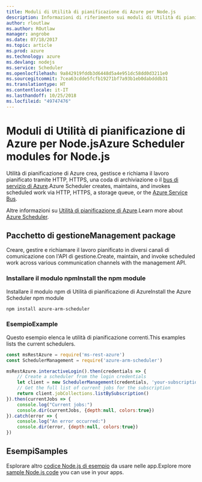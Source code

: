 ```yaml
---
title: Moduli di Utilità di pianificazione di Azure per Node.js
description: Informazioni di riferimento sui moduli di Utilità di pianificazione di Azure per Node.js
author: rloutlaw
ms.author: ROutlaw
manager: angrobe
ms.date: 07/18/2017
ms.topic: article
ms.prod: azure
ms.technology: azure
ms.devlang: nodejs
ms.service: Scheduler
ms.openlocfilehash: 9a842919fddb3d6448d5a4e951dc58dd0d3211e0
ms.sourcegitcommit: 7cea63cdde5fcfb19271bf7a93b1eb0dabdddb31
ms.translationtype: HT
ms.contentlocale: it-IT
ms.lasthandoff: 10/25/2018
ms.locfileid: "49747476"
---
```

# <a name="azure-scheduler-modules-for-nodejs"></a><span data-ttu-id="0b34b-103">Moduli di Utilità di pianificazione di Azure per Node.js</span><span class="sxs-lookup"><span data-stu-id="0b34b-103">Azure Scheduler modules for Node.js</span></span>

<span data-ttu-id="0b34b-104">Utilità di pianificazione di Azure crea, gestisce e richiama il lavoro pianificato tramite HTTP, HTTPS, una coda di archiviazione o il [bus di servizio di Azure](/azure/service-bus-messaging/service-bus-messaging-overview).</span><span class="sxs-lookup"><span data-stu-id="0b34b-104">Azure Scheduler creates, maintains, and invokes scheduled work via HTTP, HTTPS, a storage queue, or the [Azure Service Bus](/azure/service-bus-messaging/service-bus-messaging-overview).</span></span>

<span data-ttu-id="0b34b-105">Altre informazioni su [Utilità di pianificazione di Azure](/azure/scheduler/scheduler-intro).</span><span class="sxs-lookup"><span data-stu-id="0b34b-105">Learn more about [Azure Scheduler](/azure/scheduler/scheduler-intro).</span></span>

## <a name="management-package"></a><span data-ttu-id="0b34b-106">Pacchetto di gestione</span><span class="sxs-lookup"><span data-stu-id="0b34b-106">Management package</span></span>

<span data-ttu-id="0b34b-107">Creare, gestire e richiamare il lavoro pianificato in diversi canali di comunicazione con l'API di gestione.</span><span class="sxs-lookup"><span data-stu-id="0b34b-107">Create, maintain, and invoke scheduled work across various communication channels with the management API.</span></span>

### <a name="install-the-npm-module"></a><span data-ttu-id="0b34b-108">Installare il modulo npm</span><span class="sxs-lookup"><span data-stu-id="0b34b-108">Install the npm module</span></span>

<span data-ttu-id="0b34b-109">Installare il modulo npm di Utilità di pianificazione di Azure</span><span class="sxs-lookup"><span data-stu-id="0b34b-109">Install the Azure Scheduler npm module</span></span>

```bash
npm install azure-arm-scheduler
```

### <a name="example"></a><span data-ttu-id="0b34b-110">Esempio</span><span class="sxs-lookup"><span data-stu-id="0b34b-110">Example</span></span>

<span data-ttu-id="0b34b-111">Questo esempio elenca le utilità di pianificazione correnti.</span><span class="sxs-lookup"><span data-stu-id="0b34b-111">This examples lists the current schedulers.</span></span>

```javascript
const msRestAzure = require('ms-rest-azure')
const SchedulerManagement = require('azure-arm-scheduler')

msRestAzure.interactiveLogin().then(credentials => {
    // Create a scheduler from the login credentials
    let client = new SchedulerManagement(credentials, 'your-subscription-id')
    // Get the full list of current jobs for the subscription
    return client.jobCollections.listBySubscription()
}).then(currentJobs => {
    console.log("Current jobs:")
    console.dir(currentJobs, {depth:null, colors:true})
}).catch(error => {
    console.log("An error occurred:")
    console.dir(error, {depth:null, colors:true})
})
```

## <a name="samples"></a><span data-ttu-id="0b34b-112">Esempi</span><span class="sxs-lookup"><span data-stu-id="0b34b-112">Samples</span></span>

<span data-ttu-id="0b34b-113">Esplorare altro [codice Node.js di esempio](https://azure.microsoft.com/resources/samples/?platform=nodejs) da usare nelle app.</span><span class="sxs-lookup"><span data-stu-id="0b34b-113">Explore more [sample Node.js code](https://azure.microsoft.com/resources/samples/?platform=nodejs) you can use in your apps.</span></span>
